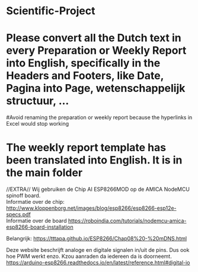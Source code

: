 # Scientific-Project 

# Please convert all the Dutch text in every Preparation or Weekly Report into English, specifically in the Headers and Footers, like Date, Pagina into Page, wetenschappelijk structuur, ...

#Avoid renaming the preparation or weekly report because the hyperlinks in Excel would stop working

# The weekly report template has been translated into English. It is in the main folder


//EXTRA//
Wij gebruiken de Chip AI ESP8266MOD op de AMICA NodeMCU spinoff board.      
Informatie over de chip: http://www.kloppenborg.net/images/blog/esp8266/esp8266-esp12e-specs.pdf    
Informatie over de board https://roboindia.com/tutorials/nodemcu-amica-esp8266-board-installation

Belangrijk: 
https://tttapa.github.io/ESP8266/Chap08%20-%20mDNS.html   

Deze website beschrijft analoge en digitale signalen in/uit de pins. Dus ook hoe PWM werkt enzo. Kzou aanraden da iedereen da is doorneemt.
https://arduino-esp8266.readthedocs.io/en/latest/reference.html#digital-io

